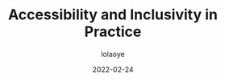 ---
author: lolaoye
coauthor: shayleeperez
# coauthors
date: 2022-02-24
draft: true
publisher: shopifyux
tags:
  - podcasts
  - accessibility
  - inclusivity
target_url: https://anchor.fm/inside-shopify-ux/episodes/Accessibility-and-inclusivity-in-practice-e1eq8gg
title: Accessibility and Inclusivity in Practice
---